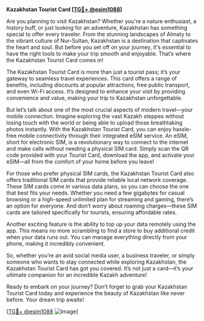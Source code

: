 **Kazakhstan Tourist Card [[TG💪+ @esim1088](https://t.me/s/esim1088)]**

Are you planning to visit Kazakhstan? Whether you're a nature enthusiast, a history buff, or just looking for an adventure, Kazakhstan has something special to offer every traveler. From the stunning landscapes of Almaty to the vibrant culture of Nur-Sultan, Kazakhstan is a destination that captivates the heart and soul. But before you set off on your journey, it's essential to have the right tools to make your trip smooth and enjoyable. That’s where the Kazakhstan Tourist Card comes in!

The Kazakhstan Tourist Card is more than just a tourist pass; it’s your gateway to seamless travel experiences. This card offers a range of benefits, including discounts at popular attractions, free public transport, and even Wi-Fi access. It’s designed to enhance your visit by providing convenience and value, making your trip to Kazakhstan unforgettable.

But let’s talk about one of the most crucial aspects of modern travel—your mobile connection. Imagine exploring the vast Kazakh steppes without losing touch with the world or being able to upload those breathtaking photos instantly. With the Kazakhstan Tourist Card, you can enjoy hassle-free mobile connectivity through their integrated eSIM service. An eSIM, short for electronic SIM, is a revolutionary way to connect to the internet and make calls without needing a physical SIM card. Simply scan the QR code provided with your Tourist Card, download the app, and activate your eSIM—all from the comfort of your home before you leave!

For those who prefer physical SIM cards, the Kazakhstan Tourist Card also offers traditional SIM cards that provide reliable local network coverage. These SIM cards come in various data plans, so you can choose the one that best fits your needs. Whether you need a few gigabytes for casual browsing or a high-speed unlimited plan for streaming and gaming, there’s an option for everyone. And don’t worry about roaming charges—these SIM cards are tailored specifically for tourists, ensuring affordable rates.

Another exciting feature is the ability to top up your data remotely using the app. This means no more scrambling to find a store to buy additional credit when your data runs out. You can manage everything directly from your phone, making it incredibly convenient.

So, whether you’re an avid social media user, a business traveler, or simply someone who wants to stay connected while exploring Kazakhstan, the Kazakhstan Tourist Card has got you covered. It’s not just a card—it’s your ultimate companion for an incredible Kazakh adventure!

Ready to embark on your journey? Don’t forget to grab your Kazakhstan Tourist Card today and experience the beauty of Kazakhstan like never before. Your dream trip awaits!

[[TG💪+ @esim1088](https://t.me/s/esim1088) ![Image](https://i.postimg.cc/Y0z9fWf4/image.png)]